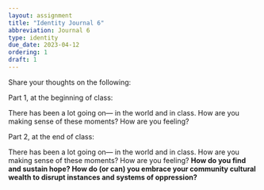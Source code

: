 ```yaml
---
layout: assignment
title: "Identity Journal 6"
abbreviation: Journal 6
type: identity
due_date: 2023-04-12
ordering: 1
draft: 1
---
```


Share your thoughts on the following:

Part 1, at the beginning of class:

There has been a lot going on— in the world and in class. How are you making sense of these moments? How are you feeling?


Part 2, at the end of class:

There has been a lot going on— in the world and in class. How are you making sense of these moments? How are you feeling? **How do you find and sustain hope? How do (or can) you embrace your community cultural wealth to disrupt instances and systems of oppression?**